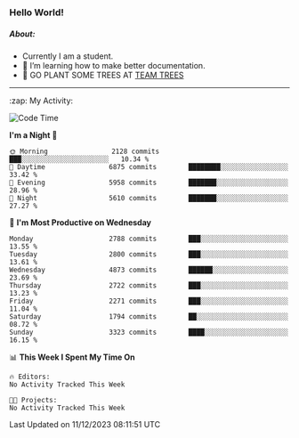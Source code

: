 ### Hello World!

##### About:
- Currently I am a student.
- 🌱 I’m learning how to make better documentation.
- 🌱 GO PLANT SOME TREES AT [TEAM TREES](https://teamtrees.org/)

---
  <summary>:zap: My Activity:</summary>
  
<!--START_SECTION:waka-->
![Code Time](http://img.shields.io/badge/Code%20Time-1%2C267%20hrs%2047%20mins-blue)

**I'm a Night 🦉** 

```text
🌞 Morning                2128 commits        ███░░░░░░░░░░░░░░░░░░░░░░   10.34 % 
🌆 Daytime                6875 commits        ████████░░░░░░░░░░░░░░░░░   33.42 % 
🌃 Evening                5958 commits        ███████░░░░░░░░░░░░░░░░░░   28.96 % 
🌙 Night                  5610 commits        ███████░░░░░░░░░░░░░░░░░░   27.27 % 
```
📅 **I'm Most Productive on Wednesday** 

```text
Monday                   2788 commits        ███░░░░░░░░░░░░░░░░░░░░░░   13.55 % 
Tuesday                  2800 commits        ███░░░░░░░░░░░░░░░░░░░░░░   13.61 % 
Wednesday                4873 commits        ██████░░░░░░░░░░░░░░░░░░░   23.69 % 
Thursday                 2722 commits        ███░░░░░░░░░░░░░░░░░░░░░░   13.23 % 
Friday                   2271 commits        ███░░░░░░░░░░░░░░░░░░░░░░   11.04 % 
Saturday                 1794 commits        ██░░░░░░░░░░░░░░░░░░░░░░░   08.72 % 
Sunday                   3323 commits        ████░░░░░░░░░░░░░░░░░░░░░   16.15 % 
```


📊 **This Week I Spent My Time On** 

```text
🔥 Editors: 
No Activity Tracked This Week

🐱‍💻 Projects: 
No Activity Tracked This Week
```


 Last Updated on 11/12/2023 08:11:51 UTC
<!--END_SECTION:waka-->
